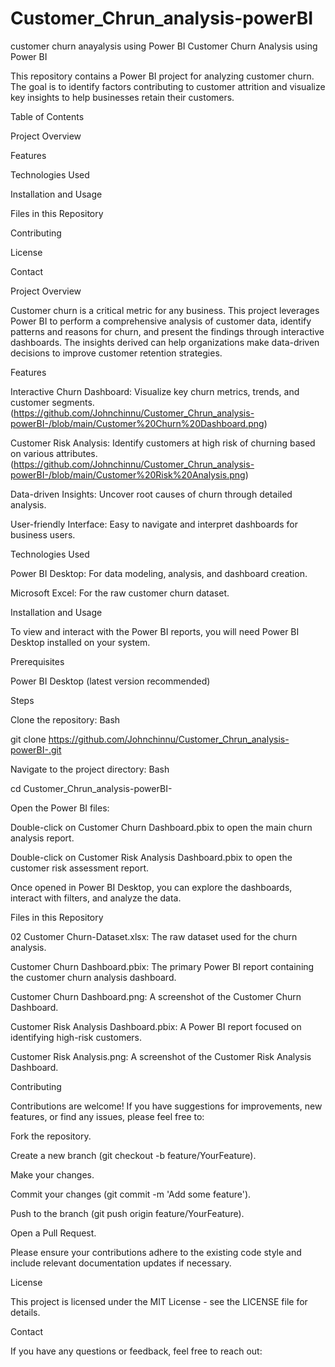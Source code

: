 # Customer_Chrun_analysis-powerBI
customer churn anayalysis using Power BI
Customer Churn Analysis using Power BI

This repository contains a Power BI project for analyzing customer churn. The goal is to identify factors contributing to customer attrition and visualize key insights to help businesses retain their customers.

Table of Contents

  Project Overview

  Features

   Technologies Used

  Installation and Usage

  Files in this Repository

  Contributing

   License

  Contact

Project Overview

Customer churn is a critical metric for any business. This project leverages Power BI to perform a comprehensive analysis of customer data, identify patterns and reasons for churn, and present the findings through interactive dashboards. The insights derived can help organizations make data-driven decisions to improve customer retention strategies.

Features

  Interactive Churn Dashboard: Visualize key churn metrics, trends, and customer segments.(https://github.com/Johnchinnu/Customer_Chrun_analysis-powerBI-/blob/main/Customer%20Churn%20Dashboard.png)

   Customer Risk Analysis: Identify customers at high risk of churning based on various attributes.(https://github.com/Johnchinnu/Customer_Chrun_analysis-powerBI-/blob/main/Customer%20Risk%20Analysis.png)

   Data-driven Insights: Uncover root causes of churn through detailed analysis.

   User-friendly Interface: Easy to navigate and interpret dashboards for business users.

Technologies Used

  Power BI Desktop: For data modeling, analysis, and dashboard creation.

  Microsoft Excel: For the raw customer churn dataset.

Installation and Usage

To view and interact with the Power BI reports, you will need Power BI Desktop installed on your system.

Prerequisites

   Power BI Desktop (latest version recommended)

Steps

  Clone the repository:
    Bash

git clone https://github.com/Johnchinnu/Customer_Chrun_analysis-powerBI-.git

Navigate to the project directory:
Bash

   cd Customer_Chrun_analysis-powerBI-

   Open the Power BI files:

  Double-click on Customer Churn Dashboard.pbix to open the main churn analysis report.

  Double-click on Customer Risk Analysis Dashboard.pbix to open the customer risk assessment report.

Once opened in Power BI Desktop, you can explore the dashboards, interact with filters, and analyze the data.

Files in this Repository

  02 Customer Churn-Dataset.xlsx: The raw dataset used for the churn analysis.

  Customer Churn Dashboard.pbix: The primary Power BI report containing the customer churn analysis dashboard.

   Customer Churn Dashboard.png: A screenshot of the Customer Churn Dashboard.

   Customer Risk Analysis Dashboard.pbix: A Power BI report focused on identifying high-risk customers.

   Customer Risk Analysis.png: A screenshot of the Customer Risk Analysis Dashboard.

Contributing

Contributions are welcome! If you have suggestions for improvements, new features, or find any issues, please feel free to:

  Fork the repository.

  Create a new branch (git checkout -b feature/YourFeature).

  Make your changes.

  Commit your changes (git commit -m 'Add some feature').

  Push to the branch (git push origin feature/YourFeature).

  Open a Pull Request.

Please ensure your contributions adhere to the existing code style and include relevant documentation updates if necessary.

License

This project is licensed under the MIT License - see the LICENSE file for details.

Contact

If you have any questions or feedback, feel free to reach out:
